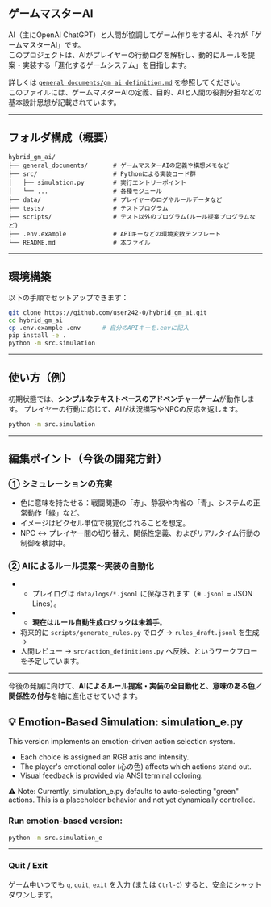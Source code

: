 ## ゲームマスターAI

AI（主にOpenAI ChatGPT）と人間が協調してゲーム作りをするAI、それが「ゲームマスターAI」です。  
このプロジェクトは、AIがプレイヤーの行動ログを解析し、動的にルールを提案・実装する「進化するゲームシステム」を目指します。

詳しくは [`general_documents/gm_ai_definition.md`](general_documents/gm_ai_definition.md) を参照してください。  
このファイルには、ゲームマスターAIの定義、目的、AIと人間の役割分担などの基本設計思想が記載されています。

---

## フォルダ構成（概要）

```
hybrid_gm_ai/
├── general_documents/       # ゲームマスターAIの定義や構想メモなど
├── src/                     # Pythonによる実装コード群
│   ├── simulation.py        # 実行エントリーポイント
│   └── ...                  # 各種モジュール
├── data/                    # プレイヤーのログやルールデータなど
├── tests/                   # テストプログラム
├── scripts/                 # テスト以外のプログラム(ルール提案プログラムなど)
├── .env.example             # APIキーなどの環境変数テンプレート
└── README.md                # 本ファイル
```

---

## 環境構築

以下の手順でセットアップできます：

```bash
git clone https://github.com/user242-0/hybrid_gm_ai.git
cd hybrid_gm_ai
cp .env.example .env      # 自分のAPIキーを.envに記入
pip install -e .
python -m src.simulation
```

---

## 使い方（例）

初期状態では、**シンプルなテキストベースのアドベンチャーゲーム**が動作します。
プレイヤーの行動に応じて、AIが状況描写やNPCの反応を返します。

```bash
python -m src.simulation
```

---

## 編集ポイント（今後の開発方針）

### ① シミュレーションの充実

* 色に意味を持たせる：戦闘関連の「赤」、静寂や内省の「青」、システムの正常動作「緑」など。
* イメージはピクセル単位で視覚化されることを想定。
* NPC ↔ プレイヤー間の切り替え、関係性定義、およびリアルタイム行動の制御を検討中。

### ② AIによるルール提案～実装の自動化

+ * プレイログは `data/logs/*.jsonl` に保存されます（※ `.jsonl` = JSON Lines）。
+ * **現在はルール自動生成ロジックは未着手**。  
+   将来的に `scripts/generate_rules.py` でログ → `rules_draft.jsonl` を生成 →  
+   人間レビュー → `src/action_definitions.py` へ反映、というワークフローを予定しています。

---

今後の発展に向けて、**AIによるルール提案・実装の全自動化と、意味のある色／関係性の付与**を軸に進化させていきます。


## 💡 Emotion-Based Simulation: simulation_e.py

This version implements an emotion-driven action selection system.

- Each choice is assigned an RGB axis and intensity.
- The player's emotional color (心の色) affects which actions stand out.
- Visual feedback is provided via ANSI terminal coloring.

⚠️ Note:
Currently, simulation_e.py defaults to auto-selecting "green" actions.
This is a placeholder behavior and not yet dynamically controlled.

### Run emotion-based version:

```bash
python -m src.simulation_e
```
---
### Quit / Exit
ゲーム中いつでも `q`, `quit`, `exit` を入力 (または `Ctrl-C`) すると、安全にシャットダウンします。
